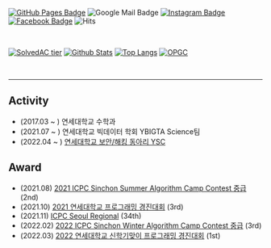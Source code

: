 [![GitHub Pages Badge](https://img.shields.io/badge/-GitHub_Pages-181717?style=flat-square&logo=github&logoColor=white)](https://cael0.github.io/)
![Google Mail Badge](https://img.shields.io/badge/-kjongmin26@gmail.com-EA4335?style=flat-square&logo=gmail&logoColor=white)
[![Instagram Badge](https://img.shields.io/badge/-Instagram-E4405F?style=flat-square&logo=Instagram&logoColor=white)](https://www.instagram.com/j_ngminn/)
[![Facebook Badge](https://img.shields.io/badge/-Facebook-1877F2?style=flat-square&logo=Facebook&logoColor=white)](https://www.facebook.com/profile.php?id=100004683797522)
![Hits](https://hits.seeyoufarm.com/api/count/incr/badge.svg?url=https%3A%2F%2Fgithub.com%2FCAEL0&count_bg=%233A3462&title_bg=%2348919E&icon=apachespark.svg&icon_color=%23FFF9C6&title=hits%21&edge_flat=false)

<br>

[![SolvedAC tier](http://mazassumnida.wtf/api/v2/generate_badge?boj=luciaholic)](https://solved.ac/luciaholic)
[![Github Stats](https://github-readme-stats.vercel.app/api?username=CAEL0&show_icons=true&theme=tokyonight)](https://github.com/CAEL0)
[![Top Langs](https://github-readme-stats.vercel.app/api/top-langs/?username=CAEL0&layout=compact&exclude_repo=productive-box,rally-discordbot-dashboard&hide=jupyter%20notebook,scss,ruby&langs_count=10)](https://github.com/anuraghazra/github-readme-stats)
[![OPGC](https://api.opgc.me/githubs/users/CAEL0/tag/?theme=basic)](https://opgc.me/#/users/CAEL0)

<br><hr>

## Activity
* (2017.03 ~ ) 연세대학교 수학과
* (2021.07 ~ ) 연세대학교 빅데이터 학회 YBIGTA Science팀
* (2022.04 ~ ) [연세대학교 보안/해킹 동아리 YSC](https://github.com/y0ns3c)

## Award
* (2021.08) [2021 ICPC Sinchon Summer Algorithm Camp Contest 중급](https://www.acmicpc.net/contest/view/677) (2nd)
* (2021.10) [2021 연세대학교 프로그래밍 경진대회](https://www.acmicpc.net/contest/view/699) (3rd)
* (2021.11) [ICPC Seoul Regional](http://static.icpckorea.net/2021/scoreboard_regional/) (34th)
* (2022.02) [2022 ICPC Sinchon Winter Algorithm Camp Contest 중급](https://www.acmicpc.net/contest/view/758) (3rd)
* (2022.03) [2022 연세대학교 신학기맞이 프로그래밍 경진대회](https://www.acmicpc.net/contest/view/776) (1st)
